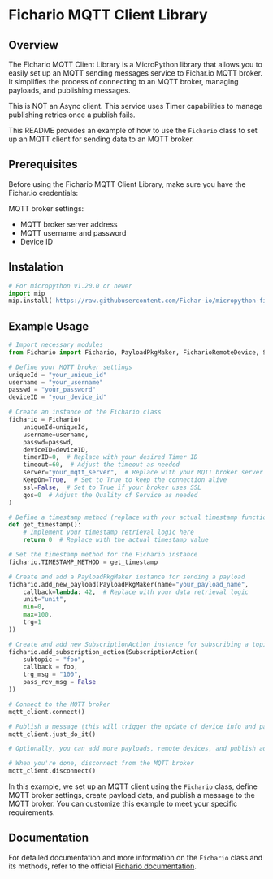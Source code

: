 # Fichario MQTT Client Library

## Overview

The Fichario MQTT Client Library is a MicroPython library that allows you to easily set up an MQTT sending messages service to Fichar.io MQTT broker. It simplifies the process of connecting to an MQTT broker, managing payloads, and publishing messages.

This is NOT an Async client. This service uses Timer capabilities to manage publishing retries once a publish fails.

This README provides an example of how to use the `Fichario` class to set up an MQTT client for sending data to an MQTT broker.

## Prerequisites

Before using the Fichario MQTT Client Library, make sure you have the Fichar.io credentials:

MQTT broker settings:
   - MQTT broker server address
   - MQTT username and password
   - Device ID

## Instalation

```python
# For micropython v1.20.0 or newer
import mip
mip.install('https://raw.githubusercontent.com/Fichar-io/micropython-fichario-daemon/development/package.json')
```

## Example Usage

```python
# Import necessary modules
from Fichario import Fichario, PayloadPkgMaker, FicharioRemoteDevice, SubscriptionAction

# Define your MQTT broker settings
uniqueId = "your_unique_id"
username = "your_username"
passwd = "your_password"
deviceID = "your_device_id"

# Create an instance of the Fichario class
fichario = Fichario(
    uniqueId=uniqueId,
    username=username,
    passwd=passwd,
    deviceID=deviceID,
    timerID=0,  # Replace with your desired Timer ID
    timeout=60,  # Adjust the timeout as needed
    server="your_mqtt_server",  # Replace with your MQTT broker server
    KeepOn=True,  # Set to True to keep the connection alive
    ssl=False,  # Set to True if your broker uses SSL
    qos=0  # Adjust the Quality of Service as needed
)

# Define a timestamp method (replace with your actual timestamp function)
def get_timestamp():
    # Implement your timestamp retrieval logic here
    return 0  # Replace with the actual timestamp value

# Set the timestamp method for the Fichario instance
fichario.TIMESTAMP_METHOD = get_timestamp

# Create and add a PayloadPkgMaker instance for sending a payload
fichario.add_new_payload(PayloadPkgMaker(name="your_payload_name",
    callback=lambda: 42,  # Replace with your data retrieval logic
    unit="unit",
    min=0,
    max=100,
    trg=1
))

# Create and add new SubscriptionAction instance for subscribing a topic
fichario.add_subscription_action(SubscriptionAction(
    subtopic = "foo",
    callback = foo,
    trg_msg = "100",
    pass_rcv_msg = False
))

# Connect to the MQTT broker
mqtt_client.connect()

# Publish a message (this will trigger the update of device info and payload)
mqtt_client.just_do_it()

# Optionally, you can add more payloads, remote devices, and publish additional messages.

# When you're done, disconnect from the MQTT broker
mqtt_client.disconnect()
```

In this example, we set up an MQTT client using the `Fichario` class, define MQTT broker settings, create payload data, and publish a message to the MQTT broker. You can customize this example to meet your specific requirements.

## Documentation

For detailed documentation and more information on the `Fichario` class and its methods, refer to the official [Fichario documentation](https://fichar.io/documentation#/MQTTBroker).